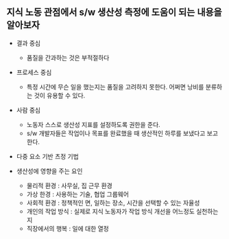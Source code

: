 지식 노동 관점에서 s/w 생산성 측정에 도움이 되는 내용을 알아보자
------------

* 결과 중심 
  * 품질을 간과하는 것은 부적절하다

* 프로세스 중심 
  * 특정 시간에 무슨 일을 했는지는 품질을 고려하지 못한다. 어쩌면 낭비를 분류하는 것이 유용할 수 있다.

* 사람 중심
  * 노동자 스스로 생산성 지표를 설정하도록 권한을 준다.
  * s/w 개발자들은 작업이나 목표를 완료했을 때 생산적인 하루를 보냈다고 보고한다.

* 다중 요소 기반 츠정 기법

* 생산성에 영향을 주는 요인
  * 물리적 환경 : 사무실, 집 근무 환경
  * 가상 한경 : 사용하는 기술, 협업 그룹웨어
  * 사회적 환경 : 정책적인 면, 일하는 장소, 시간을 선택할 수 있는 자율성
  * 개인의 작업 방식 : 실제로 지식 노동자가 작업 방식 개선을 어느정도 실천하는지
  * 직장에서의 행복 : 일에 대한 열정

